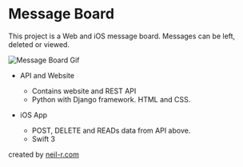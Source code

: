 # Message Board

This project is a Web and iOS message board. Messages can be left, deleted or viewed.

![Message Board Gif](https://github.com/r-neil/MessageBoard/blob/master/git-assets/demo.gif)

- API and Website
	- Contains website and REST API
	- Python with Django framework. HTML and CSS.

- iOS App
	- POST, DELETE and READs data from API above.
	- Swift 3

created by [neil-r.com](http://www.neil-r.com)
